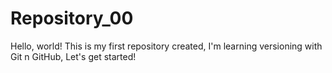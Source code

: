 # Repository_00

 Hello, world! This is my first repository created, I'm learning versioning with Git n GitHub, Let's get started!

